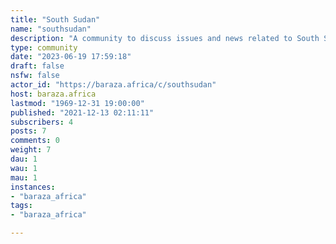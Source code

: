 ```yaml
---
title: "South Sudan" 
name: "southsudan"
description: "A community to discuss issues and news related to South Sudan."
type: community
date: "2023-06-19 17:59:18"
draft: false
nsfw: false
actor_id: "https://baraza.africa/c/southsudan"
host: baraza.africa
lastmod: "1969-12-31 19:00:00"
published: "2021-12-13 02:11:11"
subscribers: 4
posts: 7
comments: 0
weight: 7
dau: 1
wau: 1
mau: 1
instances:
- "baraza_africa"
tags: 
- "baraza_africa"

---
```

